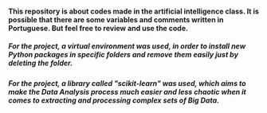 #### This repository is about codes made in the artificial intelligence class. It is possible that there are some variables and comments written in Portuguese. But feel free to review and use the code.

##### For the project, a virtual environment was used, in order to install new Python packages in specific folders and remove them easily just by deleting the folder.

##### For the project, a library called "scikit-learn" was used, which aims to make the Data Analysis process much easier and less chaotic when it comes to extracting and processing complex sets of Big Data.